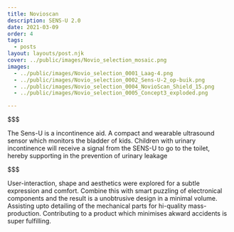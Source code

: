 ```yaml
---
title: Novioscan
description: SENS-U 2.0
date: 2021-03-09
order: 4
tags:
  - posts
layout: layouts/post.njk
cover: ../public/images/Novio_selection_mosaic.png
images:
  - ../public/images/Novio_selection_0001_Laag-4.png
  - ../public/images/Novio_selection_0002_Sens-U-2_op-buik.png
  - ../public/images/Novio_selection_0004_NovioScan_Shield_15.png
  - ../public/images/Novio_selection_0005_Concept3_exploded.png

---
```

$$$



The Sens-U is a incontinence aid. 
A compact and wearable ultrasound sensor which monitors the bladder of kids.
Children with urinary incontinence will receive a signal from the SENS-U to go to the toilet, hereby supporting in the prevention of urinary leakage

$$$



User-interaction, shape and aesthetics were explored for a subtle expression and comfort.
Combine this with smart puzzling of electronical components and the result is a unobtrusive design in a minimal volume. 
Assisting upto detailing of the mechanical parts for hi-quality mass-production.
Contributing to a product which minimises akward accidents is super fulfilling. 
